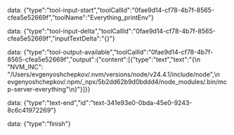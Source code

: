 data: {"type":"tool-input-start","toolCallId":"0fae9d14-cf78-4b7f-8565-cfea5e52669f","toolName":"Everything_printEnv"}

data: {"type":"tool-input-delta","toolCallId":"0fae9d14-cf78-4b7f-8565-cfea5e52669f","inputTextDelta":"{}"}

data: {"type":"tool-output-available","toolCallId":"0fae9d14-cf78-4b7f-8565-cfea5e52669f","output":{"content":[{"type":"text","text":"{\n \"NVM_INC\": \"/Users/evgenyoshchepkov/.nvm/versions/node/v24.4.1/include/node\",\n evgenyoshchepkov/.npm/_npx/5b2dd62b9d0bddd4/node_modules/.bin/mcp-server-everything\"\n}"}]}}

data: {"type":"text-end","id":"text-341e93e0-0bda-45e0-9243-8c6c41972269"}

data: {"type":"finish"}

